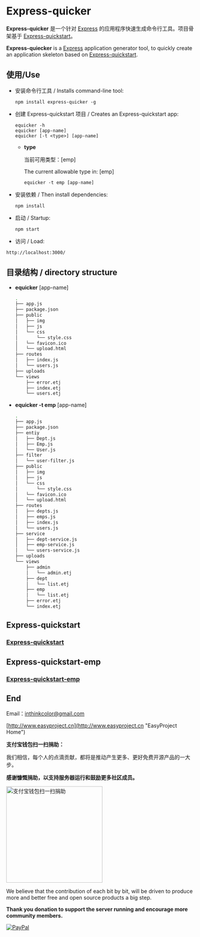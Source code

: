 # Express-quicker

**Express-quicker** 是一个针对 [Express](http://expressjs.com/ "Express - Node.js web application framework") 的应用程序快速生成命令行工具。项目骨架基于 [Express-quickstart](https://github.com/ushelp/Express-quickstart "Express-quickstart")。


**Express-quiecker** is a [Express](http://expressjs.com/ "Express - Node.js web application framework") application generator tool, to quickly create an application skeleton based on [Express-quickstart](https://github.com/ushelp/Express-quickstart "Express-quickstart").



## 使用/Use

- 安装命令行工具 / Installs command-line tool:
	```
	npm install express-quicker -g
	```

- 创建 Express-quickstart 项目 / Creates an Express-quickstart app:
	```
	equicker -h
	equicker [app-name]
	equicker [-t <type>] [app-name]
	```
	- **type**
	
	     当前可用类型：[emp]
	   
	  The current allowable type in: [emp]
	  
	  ```
	  equicker -t emp [app-name]
	  ```

- 安装依赖 / Then install dependencies:
	```
	npm install
	```
	
- 启动 / Startup:
	```
	npm start
	```

- 访问 / Load:

 `http://localhost:3000/`

## 目录结构 / directory structure

- **equicker** [app-name]

	```sh
	.
	├── app.js
	├── package.json
	├── public
	│   ├── img
	│   ├── js
	│   └── css
	│       └── style.css
	│   └── favicon.ico
	│   └── upload.html
	├── routes
	│   ├── index.js
	│   └── users.js
	├── uploads
	└── views
	    ├── error.etj
	    ├── index.etj
	    └── users.etj
	```
  
- **equicker  -t  emp**  [app-name]
 
	```sh
	.
	├── app.js
	├── package.json
	├── entiy
	│   ├── Dept.js
	│   ├── Emp.js
	│   └── User.js
	├── filter
	│   └── user-filter.js
	├── public
	│   ├── img
	│   ├── js
	│   └── css
	│       └── style.css
	│   └── favicon.ico
	│   └── upload.html
	├── routes
	│   ├── depts.js
	│   ├── emps.js
	│   ├── index.js
	│   └── users.js
	├── service
	│   ├── dept-service.js
	│   ├── emp-service.js
	│   └── users-service.js
	├── uploads
	└── views
		├── admin
		│   └── admin.etj
		├── dept
		│   └── list.etj	
		├── emp
		│   └── list.etj
	    ├── error.etj
	    └── index.etj
	``` 
  
## Express-quickstart

### [Express-quickstart](https://github.com/ushelp/Express-quickstart "Express-quickstart")

  
## Express-quickstart-emp

### [Express-quickstart-emp](https://github.com/ushelp/express-quickstart-emp "Express-quickstart-emp")

## End

Email：<inthinkcolor@gmail.com>

[http://www.easyproject.cn](http://www.easyproject.cn "EasyProject Home")


**支付宝钱包扫一扫捐助：**

我们相信，每个人的点滴贡献，都将是推动产生更多、更好免费开源产品的一大步。

**感谢慷慨捐助，以支持服务器运行和鼓励更多社区成员。**

<img alt="支付宝钱包扫一扫捐助" src="http://www.easyproject.cn/images/s.png"  title="支付宝钱包扫一扫捐助"  height="256" width="256"></img>



We believe that the contribution of each bit by bit, will be driven to produce more and better free and open source products a big step.

**Thank you donation to support the server running and encourage more community members.**

[![PayPal](http://www.easyproject.cn/images/paypaldonation5.jpg)](https://www.paypal.me/easyproject/10 "Make payments with PayPal - it's fast, free and secure!")

